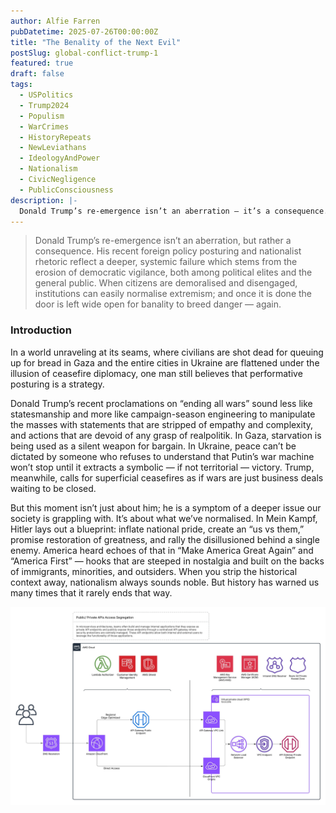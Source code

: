 ```yaml
---
author: Alfie Farren
pubDatetime: 2025-07-26T00:00:00Z
title: "The Benality of the Next Evil"
postSlug: global-conflict-trump-1
featured: true
draft: false
tags:
  - USPolitics
  - Trump2024
  - Populism
  - WarCrimes
  - HistoryRepeats
  - NewLeviathans
  - IdeologyAndPower
  - Nationalism
  - CivicNegligence
  - PublicConsciousness   
description: |-
  Donald Trump’s re-emergence isn’t an aberration — it’s a consequence. His recent foreign policy posturing and nationalist rhetoric reflect a deeper, systemic failure: the erosion of democratic vigilance, both among political elites and the general public. When citizens disengage and institutions normalize extremism, the door is left wide open for banality to breed danger — again.
---
```


>Donald Trump’s re-emergence isn’t an aberration, but rather a consequence. His recent foreign policy posturing and nationalist rhetoric reflect a deeper, systemic failure which stems from the erosion of democratic vigilance, both among political elites and the general public. When citizens are demoralised and disengaged, institutions can easily normalise extremism; and once it is done the door is left wide open for banality to breed danger — again.

### Introduction

In a world unraveling at its seams, where civilians are shot dead for queuing up for bread in Gaza and the entire cities in Ukraine are flattened under the illusion of ceasefire diplomacy, one man still believes that performative posturing is a strategy.

Donald Trump’s recent proclamations on “ending all wars” sound less like statesmanship and more like campaign-season engineering to manipulate the masses with statements that are stripped of empathy and complexity, and actions that are devoid of any grasp of realpolitik. In Gaza, starvation is being used as a silent weapon for bargain. In Ukraine, peace can’t be dictated by someone who refuses to understand that Putin’s war machine won’t stop until it extracts a symbolic — if not territorial — victory. Trump, meanwhile, calls for superficial ceasefires as if wars are just business deals waiting to be closed.

But this moment isn’t just about him; he is a symptom of a deeper issue our society is grappling with. It’s about what we’ve normalised. In Mein Kampf, Hitler lays out a blueprint: inflate national pride, create an “us vs them,” promise restoration of greatness, and rally the disillusioned behind a single enemy. America heard echoes of that in “Make America Great Again” and “America First” — hooks that are steeped in nostalgia and built on the backs of immigrants, minorities, and outsiders. When you strip the historical context away, nationalism always sounds noble. But history has warned us many times that it rarely ends that way.




![](../../assets/images/public_private_api_architecture.jpg "")

